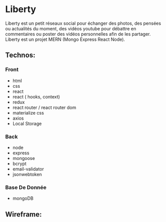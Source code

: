 # Liberty
Liberty est un petit réseaux social pour échanger des photos,
des pensées ou actualités du moment, des vidéos youtube pour débattre en commentaires
ou poster des vidéos personnelles afin de les partager.
Liberty est un projet MERN (Mongo Express React Node).

## Technos:
### Front
- html
- css
- react
- react ( hooks, context)
- redux
- react router / react router dom
- materialize css
- axios
- Local Storage
### Back
- node
- express
- mongoose
- bcrypt
- email-validator
- jsonwebtoken
### Base De Donnée
- mongoDB

## Wireframe:

<!-- ![Wireframe](/public/wireframe.png) -->